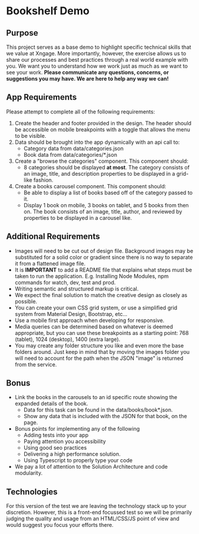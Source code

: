 # Bookshelf Demo

## Purpose

This project serves as a base demo to highlight specific technical skills that we value at Xngage. More importantly, however, the exercise allows us to share our processes and best practices through a real world example with you. We want you to understand how we work just as much as we want to see your work. **Please communicate any questions, concerns, or suggestions you may have. We are here to help any way we can!**

## App Requirements

Please attempt to complete all of the following requirements:

1. Create the header and footer provided in the design. The header should be accessible on mobile breakpoints with a toggle that allows the menu to be visible.
2. Data should be brought into the app dynamically with an api call to:
    * Category data from data/categories.json
    * Book data from data/categories/*.json
3. Create a "browse the categories" component. This component should:
    * 8 categories should be displayed **at most**. The category consists of an image, title, and description properties to be displayed in a grid-like fashion.
4. Create a books carousel component. This component should:
    * Be able to display a list of books based off of the category passed to it.
    * Display 1 book on mobile, 3 books on tablet, and 5 books from then on. The book consists of an image, title, author, and reviewed by properties to be displayed in a carousel like.

## Additional Requirements
* Images will need to be cut out of design file. Background images may be substituted for a solid color or gradient since there is no way to separate it from a flattened image file.
* It is **IMPORTANT** to add a README file that explains what steps must be taken to run the application. E.g. Installing Node Modules, npm commands for watch, dev, test and prod.
* Writing semantic and structured markup is critical.
* We expect the final solution to match the creative design as closely as possible.
* You can create your own CSS grid system, or use a simplified grid system from Material Design, Bootstrap, etc...
* Use a mobile first approach when developing for responsive.
* Media queries can be determined based on whatever is deemed appropriate, but you can use these breakpoints as a starting point: 768 (tablet), 1024 (desktop), 1400 (extra large).
* You may create any folder structure you like and even more the base folders around. Just keep in mind that by moving the images folder you will need to account for the path when the JSON "image" is returned from the service.

## Bonus
* Link the books in the carousels to an id specific route showing the expanded details of the book.
	* Data for this task can be found in the data/books/book\*.json.
	* Show any data that is included with the JSON for that book, on the page.
* Bonus points for implementing any of the following
    * Adding tests into your app
    * Paying attention you accessibility
    * Using good seo practices
    * Delivering a high performance solution.
    * Using Typescript to properly type your code
* We pay a lot of attention to the Solution Architecture and code modularity.

## Technologies
For this version of the test we are leaving the technology stack up to your discretion. However, this is a front-end focussed test so we will be primarily judging the quality and usage from an HTML/CSS/JS point of view and would suggest you focus your efforts there.